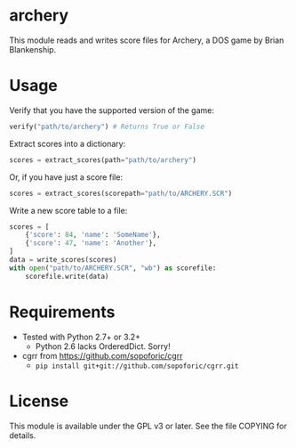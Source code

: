 archery
=======

This module reads and writes score files for Archery, a DOS game by Brian
Blankenship.

Usage
=====

Verify that you have the supported version of the game:

```python
verify("path/to/archery") # Returns True or False
```

Extract scores into a dictionary:

```python
scores = extract_scores(path="path/to/archery")
```

Or, if you have just a score file:

```python
scores = extract_scores(scorepath="path/to/ARCHERY.SCR")
```

Write a new score table to a file:

```python
scores = [
    {'score': 84, 'name': 'SomeName'},
    {'score': 47, 'name': 'Another'},
]
data = write_scores(scores)
with open("path/to/ARCHERY.SCR", "wb") as scorefile:
    scorefile.write(data)
```

Requirements
============

* Tested with Python 2.7+ or 3.2+
    * Python 2.6 lacks OrderedDict. Sorry!
* cgrr from https://github.com/sopoforic/cgrr
    * `pip install git+git://github.com/sopoforic/cgrr.git`


License
=======

This module is available under the GPL v3 or later. See the file COPYING for
details.
